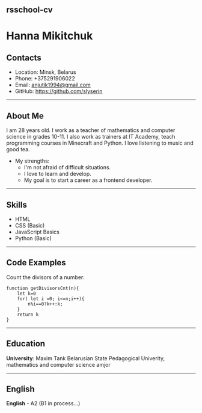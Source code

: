 
## rsschool-cv
#  Hanna Mikitchuk 
## Contacts
* Location: Minsk, Belarus
* Phone: +375291906022
* Email: anjutik1994@gmail.com
* GitHub:  https://github.com/slyserin
---
##  About Me
 
I am 28 years old. I work as a teacher of mathematics and computer science in grades 10-11. I also work as trainers at IT Academy, teach programming courses in Minecraft and Python. 
I love listening to music and good tea.
* My strengths: 
   + I'm not afraid of difficult situations.
   + I love to learn and develop. 
   + My goal is to start a career as a frontend developer.
--- 
## Skills
-   HTML
-   CSS (Basic)
-   JavaScript Basics
-   Python (Basic)
---
## Code Examples 
Count the divisors of a number:
```
function getDivisorsCnt(n){
    let k=0
    for( let i =0; i<=n;i++){
        n%i==0?k++:k;
    }
    return k
}
```
---
## Education
**University**: Maxim Tank Belarusian State Pedagogical Univerity, mathematics and computer science amjor

---
## English
  **English** - A2 (B1 in process…)
